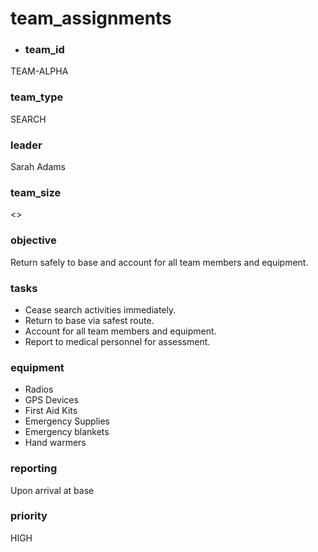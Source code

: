 # team_assignments
- ### team_id
TEAM-ALPHA
### team_type
SEARCH
### leader
Sarah Adams
### team_size
<>
### objective
Return safely to base and account for all team members and equipment.
### tasks
- Cease search activities immediately.
- Return to base via safest route.
- Account for all team members and equipment.
- Report to medical personnel for assessment.
### equipment
- Radios
- GPS Devices
- First Aid Kits
- Emergency Supplies
- Emergency blankets
- Hand warmers
### reporting
Upon arrival at base
### priority
HIGH
